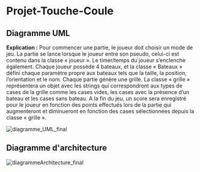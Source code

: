 # Projet-Touche-Coule


## Diagramme UML
__Explication :__
Pour commencer une partie, le joueur doit choisir un mode de jeu. La partie se lance lorsque le joueur entre son pseudo, celui-ci est contenu dans la classe « joueur ». Le timer/temps du joueur s’enclenche également. Chaque joueur possède 4 bateaux, et la classe « Bateaux » défini chaque paramètre propre aux bateaux tels que la taille, la position, l’orientation et le nom. 
Chaque partie génère une grille. La classe « grille » représentera un objet avec les strings qui correspondront aux types de cases de la grille comme les cases vides, les cases avec la présence d’un bateau et les cases sans bateau.
A la fin du jeu, un score sera enregistré pour le joueur en fonction des points effectués lors de la partie qui augmenteront et diminueront en fonction des cases sélectionnées depuis la classe « grille ».


![diagramme_UML_final](https://user-images.githubusercontent.com/64017390/99940211-00ea3900-2d6c-11eb-827f-fbd1c181b253.jpg)



## Diagramme d'architecture
![diagrammeArchitecture_final](https://user-images.githubusercontent.com/64017390/99940221-06478380-2d6c-11eb-9c3d-afefcb7c7acc.jpg)
